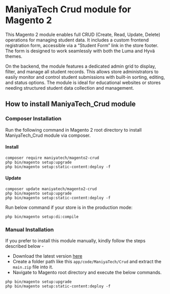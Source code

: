 # ManiyaTech Crud module for Magento 2

This Magento 2 module enables full CRUD (Create, Read, Update, Delete) operations for managing student data. It includes a custom frontend registration form, accessible via a “Student Form” link in the store footer. The form is designed to work seamlessly with both the Luma and Hyvä themes.

On the backend, the module features a dedicated admin grid to display, filter, and manage all student records. This allows store administrators to easily monitor and control student submissions with built-in sorting, editing, and status options. The module is ideal for educational websites or stores needing structured student data collection and management.

## How to install ManiyaTech_Crud module

### Composer Installation

Run the following command in Magento 2 root directory to install ManiyaTech_Crud module via composer.

#### Install

```
composer require maniyatech/magento2-crud
php bin/magento setup:upgrade
php bin/magento setup:static-content:deploy -f
```

#### Update

```
composer update maniyatech/magento2-crud
php bin/magento setup:upgrade
php bin/magento setup:static-content:deploy -f
```

Run below command if your store is in the production mode:

```
php bin/magento setup:di:compile
```

### Manual Installation

If you prefer to install this module manually, kindly follow the steps described below - 

- Download the latest version [here](https://github.com/maniyatech/magento2-crud/archive/refs/heads/main.zip) 
- Create a folder path like this `app/code/ManiyaTech/Crud` and extract the `main.zip` file into it.
- Navigate to Magento root directory and execute the below commands.

```
php bin/magento setup:upgrade
php bin/magento setup:static-content:deploy -f
```

